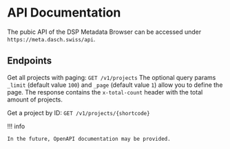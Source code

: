 # API Documentation

The pubic API of the DSP Metadata Browser can be accessed under `https://meta.dasch.swiss/api`.

## Endpoints

Get all projects with paging: `GET /v1/projects`
The optional query params `_limit` (default value `100`) and `_page` (default value `1`) allow you to define the page.
The response contains the `x-total-count` header with the total amount of projects.

Get a project by ID: `GET /v1/projects/{shortcode}`

!!! info

    In the future, OpenAPI documentation may be provided.
